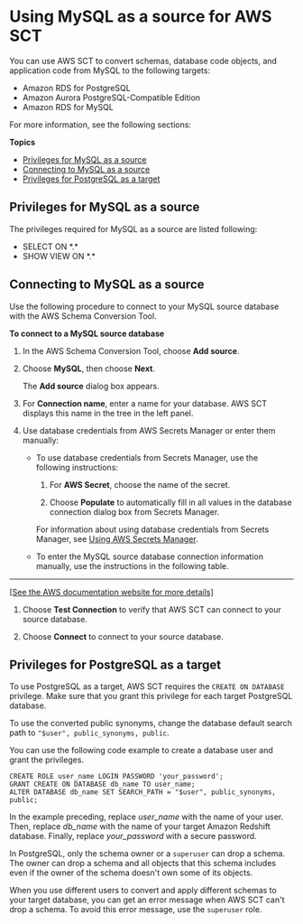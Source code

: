 # Using MySQL as a source for AWS SCT<a name="CHAP_Source.MySQL"></a>

You can use AWS SCT to convert schemas, database code objects, and application code from MySQL to the following targets: 
+ Amazon RDS for PostgreSQL
+ Amazon Aurora PostgreSQL\-Compatible Edition
+ Amazon RDS for MySQL

For more information, see the following sections:

**Topics**
+ [Privileges for MySQL as a source](#CHAP_Source.MySQL.Permissions)
+ [Connecting to MySQL as a source](#CHAP_Source.MySQL.Connecting)
+ [Privileges for PostgreSQL as a target](#CHAP_Source.MySQL.ConfigurePostgreSQL)

## Privileges for MySQL as a source<a name="CHAP_Source.MySQL.Permissions"></a>

The privileges required for MySQL as a source are listed following: 
+ SELECT ON \*\.\* 
+ SHOW VIEW ON \*\.\* 

## Connecting to MySQL as a source<a name="CHAP_Source.MySQL.Connecting"></a>

Use the following procedure to connect to your MySQL source database with the AWS Schema Conversion Tool\. 

**To connect to a MySQL source database**

1. In the AWS Schema Conversion Tool, choose **Add source**\. 

1. Choose **MySQL**, then choose **Next**\.

   The **Add source** dialog box appears\.

1. For **Connection name**, enter a name for your database\. AWS SCT displays this name in the tree in the left panel\. 

1. Use database credentials from AWS Secrets Manager or enter them manually:
   + To use database credentials from Secrets Manager, use the following instructions:

     1. For **AWS Secret**, choose the name of the secret\.

     1. Choose **Populate** to automatically fill in all values in the database connection dialog box from Secrets Manager\.

     For information about using database credentials from Secrets Manager, see [Using AWS Secrets Manager](CHAP_UserInterface.md#CHAP_UserInterface.SecretsManager)\.
   + To enter the MySQL source database connection information manually, use the instructions in the following table\.  
****    
[\[See the AWS documentation website for more details\]](http://docs.aws.amazon.com/SchemaConversionTool/latest/userguide/CHAP_Source.MySQL.html)

1. Choose **Test Connection** to verify that AWS SCT can connect to your source database\. 

1. Choose **Connect** to connect to your source database\.

## Privileges for PostgreSQL as a target<a name="CHAP_Source.MySQL.ConfigurePostgreSQL"></a>

To use PostgreSQL as a target, AWS SCT requires the `CREATE ON DATABASE` privilege\. Make sure that you grant this privilege for each target PostgreSQL database\.

To use the converted public synonyms, change the database default search path to `"$user", public_synonyms, public`\.

You can use the following code example to create a database user and grant the privileges\.

```
CREATE ROLE user_name LOGIN PASSWORD 'your_password';
GRANT CREATE ON DATABASE db_name TO user_name;
ALTER DATABASE db_name SET SEARCH_PATH = "$user", public_synonyms, public;
```

In the example preceding, replace *user\_name* with the name of your user\. Then, replace *db\_name* with the name of your target Amazon Redshift database\. Finally, replace *your\_password* with a secure password\.

In PostgreSQL, only the schema owner or a `superuser` can drop a schema\. The owner can drop a schema and all objects that this schema includes even if the owner of the schema doesn't own some of its objects\.

When you use different users to convert and apply different schemas to your target database, you can get an error message when AWS SCT can't drop a schema\. To avoid this error message, use the `superuser` role\. 